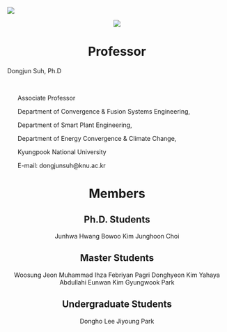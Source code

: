 
<a href="https://sites.google.com/site/knuscislab/home" target="_blank"><img src="https://img.shields.io/badge/SITE-333333?style=for-the-badge&logoColor=white"/></a>
<div align=center>
        <img src="https://capsule-render.vercel.app/api?type=waving&color=auto&height=200&section=header&text=SCISLAB&fontSize=90" />
</div>
<div align=center>
	<h1> Professor </h1>
	<div align=left>
		<p>Dongjun Suh, Ph.D</p>
		<br>
		<ul>
			<p>Associate Professor</p>
  			<p>Department of Convergence & Fusion Systems Engineering,</p>
  			<p>Department of Smart Plant Engineering,</p>
  			<p>Department of Energy Convergence & Climate Change,</p>
  			<p>Kyungpook National University</p>
  			<p>E-mail: dongjunsuh@knu.ac.kr</p> 
		</ul>
 		
</div>

# Members

## Ph.D. Students
Junhwa Hwang
Bowoo Kim
Junghoon Choi

## Master Students
Woosung Jeon
Muhammad Ihza Febriyan Pagri
Donghyeon Kim
Yahaya Abdullahi
Eunwan Kim
Gyungwook Park

## Undergraduate Students
Dongho Lee
Jiyoung Park
